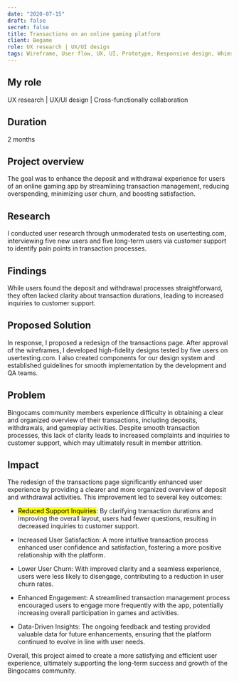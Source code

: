 ```yaml
---
date: "2020-07-15"
draft: false
secret: false
title: Transactions on an online gaming platform
client: Begame
role: UX research | UX/UI design
tags: Wireframe, User flow, UX, UI, Prototype, Responsive design, Whimsical, Marwel app, Sketch, Zeplin, Jira
---
```



## My role
UX research | UX/UI design | Cross-functionally collaboration

## Duration
2 months

## Project overview
The goal was to enhance the deposit and withdrawal experience for users of an online gaming app by streamlining transaction management, reducing overspending, minimizing user churn, and boosting satisfaction.

## Research
I conducted user research through unmoderated tests on usertesting.com, interviewing five new users and five long-term users via customer support to identify pain points in transaction processes.

## Findings
While users found the deposit and withdrawal processes straightforward, they often lacked clarity about transaction durations, leading to increased inquiries to customer support.

## Proposed Solution
In response, I proposed a redesign of the transactions page. After approval of the wireframes, I developed high-fidelity designs tested by five users on usertesting.com. I also created components for our design system and established guidelines for smooth implementation by the development and QA teams.

## Problem
Bingocams community members experience difficulty in obtaining a clear and organized overview of their transactions, including deposits, withdrawals, and gameplay activities. Despite smooth transaction processes, this lack of clarity leads to increased complaints and inquiries to customer support, which may ultimately result in member attrition.

## Impact
The redesign of the transactions page significantly enhanced user experience by providing a clearer and more organized overview of deposit and withdrawal activities. This improvement led to several key outcomes:

- <mark>Reduced Support Inquiries</mark>: By clarifying transaction durations and improving the overall layout, users had fewer questions, resulting in decreased inquiries to customer support.

- Increased User Satisfaction: A more intuitive transaction process enhanced user confidence and satisfaction, fostering a more positive relationship with the platform.

- Lower User Churn: With improved clarity and a seamless experience, users were less likely to disengage, contributing to a reduction in user churn rates.

- Enhanced Engagement: A streamlined transaction management process encouraged users to engage more frequently with the app, potentially increasing overall participation in games and activities.

- Data-Driven Insights: The ongoing feedback and testing provided valuable data for future enhancements, ensuring that the platform continued to evolve in line with user needs.

Overall, this project aimed to create a more satisfying and efficient user experience, ultimately supporting the long-term success and growth of the Bingocams community.
